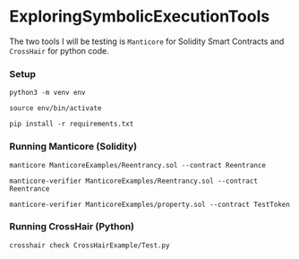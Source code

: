 # ExploringSymbolicExecutionTools
The two tools I will be testing is `Manticore` for Solidity Smart Contracts and `CrossHair` for python code.
### Setup 
`python3 -m venv env` 

`source env/bin/activate`

`pip install -r requirements.txt`
### Running Manticore (Solidity)

` manticore ManticoreExamples/Reentrancy.sol --contract Reentrance `

` manticore-verifier ManticoreExamples/Reentrancy.sol --contract Reentrance `

` manticore-verifier ManticoreExamples/property.sol --contract TestToken `

### Running CrossHair (Python)

` crosshair check CrossHairExample/Test.py  ` 
